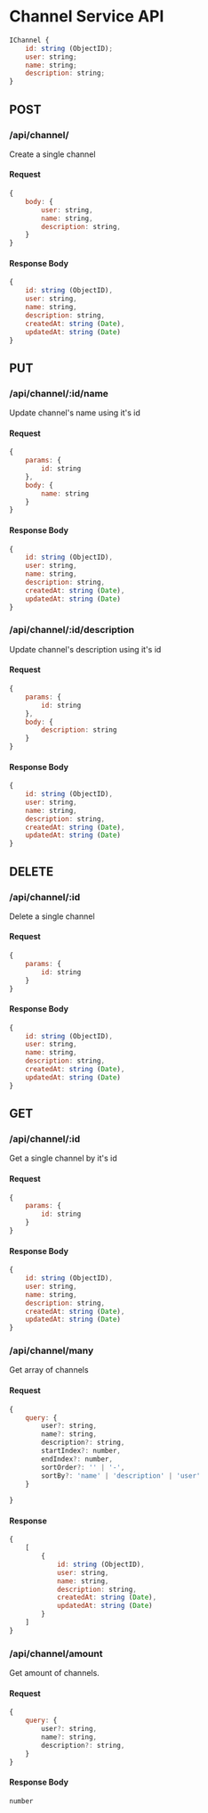 # Channel Service API

```javascript
IChannel {
    id: string (ObjectID);
    user: string;
    name: string;
    description: string;
}
```

## POST

### /api/channel/

Create a single channel

#### Request
``` javascript
{
    body: {
        user: string,
        name: string,
        description: string,
    }
}
```
#### Response Body
``` javascript
{
    id: string (ObjectID),
    user: string,
    name: string,
    description: string,
    createdAt: string (Date),
    updatedAt: string (Date)
}
```

## PUT

### /api/channel/:id/name

Update channel's name using it's id

#### Request
``` javascript
{
    params: {
        id: string
    },
    body: {
        name: string
    }
}
```
#### Response Body
``` javascript
{
    id: string (ObjectID),
    user: string,
    name: string,
    description: string,
    createdAt: string (Date),
    updatedAt: string (Date)
}
```

### /api/channel/:id/description

Update channel's description using it's id

#### Request
``` javascript
{
    params: {
        id: string
    },
    body: {
        description: string
    }
}
```
#### Response Body
``` javascript
{
    id: string (ObjectID),
    user: string,
    name: string,
    description: string,
    createdAt: string (Date),
    updatedAt: string (Date)
}
```

## DELETE

### /api/channel/:id

Delete a single channel

#### Request
``` javascript
{
    params: {
        id: string
    }
}
```

#### Response Body
``` javascript
{
    id: string (ObjectID),
    user: string,
    name: string,
    description: string,
    createdAt: string (Date),
    updatedAt: string (Date)
}
```

## GET

### /api/channel/:id

Get a single channel by it's id

#### Request
``` javascript
{
    params: {
        id: string
    }
}
```

#### Response Body
``` javascript
{
    id: string (ObjectID),
    user: string,
    name: string,
    description: string,
    createdAt: string (Date),
    updatedAt: string (Date)
}
```

### /api/channel/many

Get array of channels

#### Request
``` javascript
{
    query: {
        user?: string,
        name?: string,
        description?: string,
        startIndex?: number,
        endIndex?: number,
        sortOrder?: '' | '-',
        sortBy?: 'name' | 'description' | 'user'
    }
    
}
```
#### Response
``` javascript
{
    [
        {
            id: string (ObjectID),
            user: string,
            name: string,
            description: string,
            createdAt: string (Date),
            updatedAt: string (Date)
        }
    ]
}
```

### /api/channel/amount

Get amount of channels.

#### Request
``` javascript
{
    query: {
        user?: string,
        name?: string,
        description?: string,
    }
}
```
#### Response Body
``` javascript
number
```